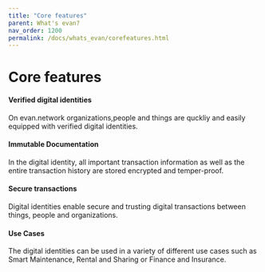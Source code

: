 ```yaml
---
title: "Core features"
parent: What's evan?
nav_order: 1200
permalink: /docs/whats_evan/corefeatures.html
---
```


# Core features


#### Verified digital identities
On evan.network organizations,people and things are quckliy and easily equipped with verified digital identities.


#### Immutable Documentation
In the digital identity, all important transaction information as well as the entire transaction history are stored encrypted and temper-proof.


#### Secure transactions
Digital identities enable secure and trusting digital transactions between things, people and organizations.


#### Use Cases
The digital identities can be used in a variety of different use cases such as Smart Maintenance, Rental and Sharing or Finance and Insurance.

